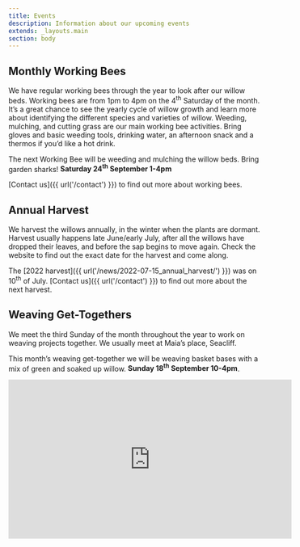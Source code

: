 ```yaml
---
title: Events
description: Information about our upcoming events
extends: _layouts.main
section: body
---
```


## Monthly Working Bees
<x-img src="/assets/img/IMG_20181124_163001906_HDR.jpg" caption="" class="float-right w-1/3 mx-2 my-2"/>

We have regular working bees through the year to look after our willow beds. Working bees are from 1pm to 4pm on the 4<sup>th</sup> Saturday of the month. It’s a great chance to see the yearly cycle of willow growth and learn more about identifying the different species and varieties of willow. Weeding, mulching, and cutting grass are our main working bee activities. Bring gloves and basic weeding tools, drinking water, an afternoon snack and a thermos if you’d like a hot drink.

<x-img src="/assets/img/IMG_20200530_162358855.jpg" caption="" class="float-right w-1/3 mx-2 my-2"/>

The next Working Bee will be weeding and mulching the willow beds. Bring garden sharks! 
**Saturday 24<sup>th</sup> September 1-4pm**


[Contact us]({{ url('/contact') }}) to find out more about working bees. 

## Annual Harvest

<x-img src="/assets/img/IMG_20210626_145245987.jpg" caption="" class="float-right w-1/3 mx-2 my-2"/>

We harvest the willows annually, in the winter when the plants are dormant. Harvest usually happens late June/early July, after all the willows have dropped their leaves, and before the sap begins to move again. Check the website to find out the exact date for the harvest and come along.

The [2022 harvest]({{ url('/news/2022-07-15_annual_harvest/') }}) was on 10<sup>th</sup> of July. [Contact us]({{ url('/contact') }}) to find out more about the next harvest. 

<!-- 
Bring secateurs, loppers, and gloves. Hot soup and buns are provided for lunch, but to minimise Covid risk, bring your own cold drinks, thermos of coffee or tea, drinking mug and hand towel. Rug up too, its going to be cold!
 -->

## Weaving Get-Togethers

<x-img src="/assets/img/IMG_20211121_152957753.jpg" caption="" class="float-right w-1/3 mx-2 my-2"/>

We meet the third Sunday of the month throughout the year to work on weaving projects together. We usually meet at Maia’s place, Seacliff.

This month’s weaving get-together we will be weaving basket bases with a mix of green and soaked up willow.
**Sunday 18<sup>th</sup> September 10-4pm**.

<p>
<iframe class="clear-both px-auto" width="560" height="315" src="https://www.youtube-nocookie.com/embed/8wH5XW9loWI" title="YouTube video player" frameborder="0" allow="accelerometer; autoplay; clipboard-write; encrypted-media; gyroscope; picture-in-picture" allowfullscreen></iframe>
</p>